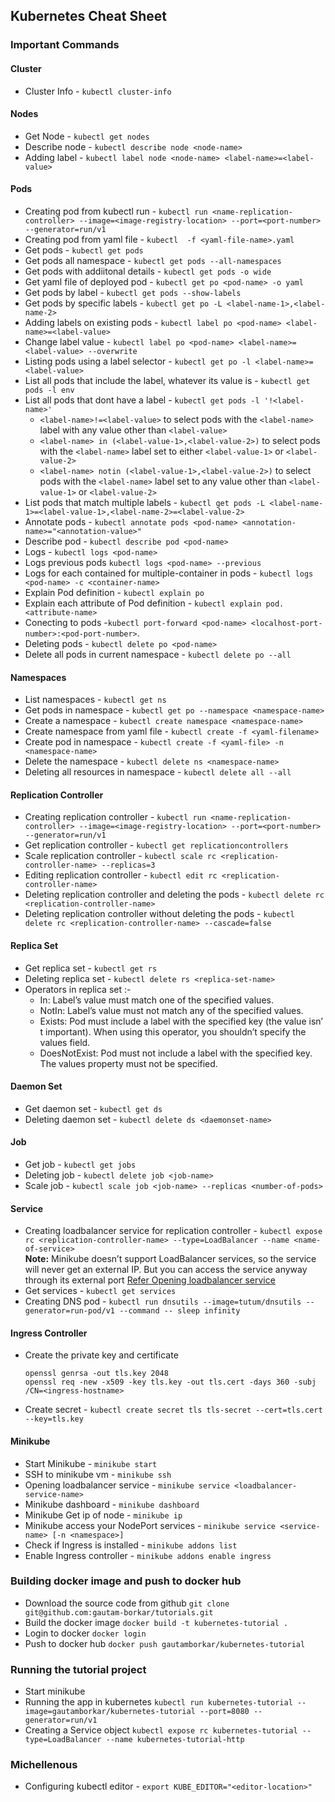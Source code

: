 ## Kubernetes Cheat Sheet
### Important Commands
#### Cluster
- Cluster Info - `kubectl cluster-info`

#### Nodes
- Get Node - `kubectl get nodes`
- Describe node - `kubectl describe node <node-name>`
- Adding label - `kubectl label node <node-name> <label-name>=<label-value>`

#### Pods
- Creating pod from kubectl run - `kubectl run <name-replication-controller> --image=<image-registry-location> --port=<port-number> --generator=run/v1`
- Creating pod from yaml file - `kubectl 
-f <yaml-file-name>.yaml`
- Get pods - `kubectl get pods`
- Get pods all namespace - `kubectl get pods --all-namespaces`
- Get pods with addiitonal details - `kubectl get pods -o wide`
- Get yaml file of deployed pod - `kubectl get po <pod-name> -o yaml`
- Get pods by label - `kubectl get pods --show-labels`
- Get pods by specific labels - `kubectl get po -L <label-name-1>,<label-name-2>`
- Adding labels on existing pods - `kubectl label po <pod-name> <label-name>=<label-value>`
- Change label value - `kubectl label po <pod-name> <label-name>=<label-value> --overwrite`
- Listing pods using a label selector - `kubectl get po -l <label-name>=<label-value>`
- List all pods that include the label, whatever its value is - `kubectl get pods -l env`
- List all pods that dont have a label - `kubectl get pods -l '!<label-name>'`
   - `<label-name>!=<label-value>` to select pods with the `<label-name>` label with any value other than `<label-value>`
   - `<label-name> in (<label-value-1>,<label-value-2>)` to select pods with the `<label-name>` label set to either `<label-value-1>` or `<label-value-2>`
   - `<label-name> notin (<label-value-1>,<label-value-2>)` to select pods with the `<label-name>` label set to any value other than `<label-value-1>` or `<label-value-2>`
- List pods that match multiple labels - `kubectl get pods -L <label-name-1>=<label-value-1>,<label-name-2>=<label-value-2>`
- Annotate pods - `kubectl annotate pods <pod-name> <annotation-name>="<annotation-value>"`
- Describe pod - `kubectl describe pod <pod-name>`
- Logs - `kubectl logs <pod-name>`
- Logs previous pods `kubectl logs <pod-name> --previous`
- Logs for each contained for multiple-container in pods - `kubectl logs <pod-name> -c <container-name>`
- Explain Pod definition - `kubectl explain po`
- Explain each attribute of Pod definition - `kubectl explain pod.<attribute-name>`
- Conecting to pods -`kubectl port-forward <pod-name> <localhost-port-number>:<pod-port-number>`.
- Deleting pods - `kubectl delete po <pod-name>`
- Delete all pods in current namespace - `kubectl delete po --all`

#### Namespaces
- List namespaces - `kubectl get ns`
- Get pods in namespace - `kubectl get po --namespace <namespace-name>`
- Create a namespace - `kubectl create namespace <namespace-name>`
- Create namespace from yaml file - `kubectl create -f <yaml-filename>`
- Create pod in namespace - `kubectl create -f <yaml-file> -n <namespace-name>`
- Delete the namespace - `kubectl delete ns <namespace-name>`
- Deleting all resources in namespace - `kubectl delete all --all`

#### Replication Controller
- Creating replication controller - `kubectl run <name-replication-controller> --image=<image-registry-location> --port=<port-number> --generator=run/v1`
- Get replication controller - `kubectl get replicationcontrollers`
- Scale replication controller - `kubectl scale rc <replication-controller-name> --replicas=3`
- Editing replication controller - `kubectl edit rc <replication-controller-name>`
- Deleting replication controller and deleting the pods - `kubectl delete rc <replication-controller-name>`
- Deleting replication controller without deleting the pods - `kubectl delete rc <replication-controller-name> --cascade=false`

#### Replica Set
- Get replica set - `kubectl get rs`
- Deleting replica set - `kubectl delete rs <replica-set-name>`
- Operators in replica set :-
   - In: Label’s value must match one of the specified values.
   - NotIn: Label’s value must not match any of the specified values.
   - Exists: Pod must include a label with the specified key (the value isn’
   t important). When using this operator, you shouldn’t specify the values field.
   - DoesNotExist: Pod must not include a label with the specified key. The values property must not be specified.

#### Daemon Set
- Get daemon set - `kubectl get ds`
- Deleting daemon set - `kubectl delete ds <daemonset-name>`

#### Job
- Get job - `kubectl get jobs`
- Deleting job - `kubectl delete job <job-name>`
- Scale job - `kubectl scale job <job-name> --replicas <number-of-pods>`

#### Service
- Creating loadbalancer service for replication controller - `kubectl expose rc <replication-controller-name> --type=LoadBalancer --name <name-of-service>` <BR>
  **Note:** Minikube doesn’t support LoadBalancer services, so the service will never get an external IP. But you can access the service anyway through its external port  [Refer Opening loadbalancer service](https://github.com/gautam-borkar/tutorials/blob/master/kubernetes/README.md#minikube)<BR>
- Get services - `kubectl get services`
- Creating DNS pod - `kubectl run dnsutils --image=tutum/dnsutils --generator=run-pod/v1 --command -- sleep infinity`

#### Ingress Controller
- Create the private key and certificate 
   ```
   openssl genrsa -out tls.key 2048
   openssl req -new -x509 -key tls.key -out tls.cert -days 360 -subj /CN=<ingress-hostname>
   ```
- Create secret - `kubectl create secret tls tls-secret --cert=tls.cert --key=tls.key`

#### Minikube
- Start Minikube - `minikube start`
- SSH to minikube vm - `minikube ssh`
- Opening loadbalancer service - `minikube service <loadbalancer-service-name>`
- Minikube dashboard - `minikube dashboard`
- Minikube Get ip of node - `minikube ip`
- Minikube access your NodePort services - `minikube service <service-name> [-n <namespace>]`
- Check if Ingress is installed - `minikube addons list`
- Enable Ingress controller - `minikube addons enable ingress`

### Building docker image and push to docker hub
- Download the source code from github
  `git clone git@github.com:gautam-borkar/tutorials.git`
- Build the docker image
  `docker build -t kubernetes-tutorial .`
- Login to docker
  `docker login`
- Push to docker hub
  `docker push gautamborkar/kubernetes-tutorial`
  
### Running the tutorial project
- Start minikube
- Running the app in kubernetes
  `kubectl run kubernetes-tutorial --image=gautamborkar/kubernetes-tutorial --port=8080 --generator=run/v1`
- Creating a Service object 
  `kubectl expose rc kubernetes-tutorial --type=LoadBalancer --name kubernetes-tutorial-http`
  
### Michellenous 
- Configuring kubectl editor - `export KUBE_EDITOR="<editor-location>"`
